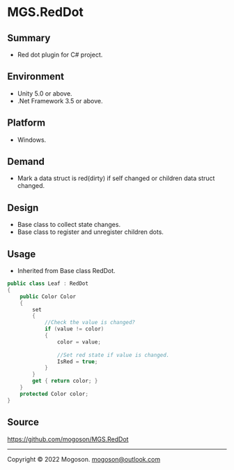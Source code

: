 # MGS.RedDot
## Summary
- Red dot plugin for C# project.

## Environment
- Unity 5.0 or above.
- .Net Framework 3.5 or above.

## Platform
- Windows.

## Demand
- Mark a data struct is red(dirty) if self changed or children data struct changed.

## Design

- Base class to collect state changes.
- Base class to register and unregister children dots.

## Usage

- Inherited from Base class RedDot.

```C#
public class Leaf : RedDot
{
    public Color Color
    {
        set
        {
            //Check the value is changed?
            if (value != color)
            {
                color = value;
                
                //Set red state if value is changed.
                IsRed = true;
            }
        }
        get { return color; }
    }
    protected Color color;
}
```

## Source

https://github.com/mogoson/MGS.RedDot

------

Copyright © 2022 Mogoson.	mogoson@outlook.com
